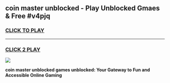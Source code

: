 
## coin master unblocked - Play Unblocked Gmaes & Free #v4pjq
<h3>
<a href="https://news.freeplayer.one?title=coin_master_unblocked&ref=03M">CLICK TO PLAY</a></h3>
<hr>

<h3>
<a href="https://news.freeplayer.one?title=coin_master_unblocked&ref=03M">CLICK 2 PLAY</a>
  
</h3>

<a href="https://news.freeplayer.one?title=coin_master_unblocked&ref=03M"><img src="https://clearcache.store/games.png"></a>


**coin master unblocked games unblocked: Your Gateway to Fun and Accessible Online Gaming**
